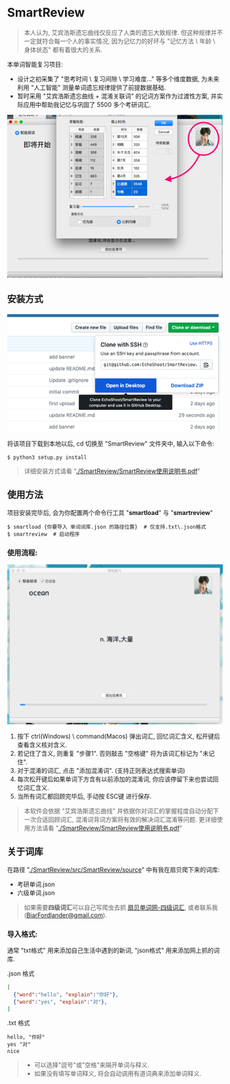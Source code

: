 # SmartReview
> 本人认为, 艾宾浩斯遗忘曲线仅反应了人类的遗忘大致规律. 但这种规律并不一定就符合每一个人的事实情况, 
> 因为记忆力的好坏与 "记忆方法 \ 年龄 \ 身体状态" 都有着很大的关系.

本单词智能复习项目:
- 设计之初采集了 "思考时间 \ 复习间隙 \ 学习难度..." 等多个维度数据, 为未来利用 "人工智能" 测量单词遗忘规律提供了前提数据基础.
- 暂时采用 "艾宾浩斯遗忘曲线 + 混淆关联词" 的记词方案作为过渡性方案, 并实际应用中帮助我记忆与巩固了 5500 多个考研词汇.

![Image of SmartReview](intro/banner.png)


## 安装方式

![Image of download](intro/download.png)

将该项目下载到本地以后, cd 切换至 "SmartReview" 文件夹中, 输入以下命令:
```Shell
$ python3 setup.py install
```
> 详细安装方式请看 "[./SmartReview/SmartReview使用说明书.pdf](SmartReview使用说明书.pdf)"


## 使用方法
项目安装完毕后, 会为你配置两个命令行工具 "**smartload**" 与 "**smartreview**"
```Shell
$ smartload {你要导入 单词词库.json 的路径位置}  # 仅支持.txt\.json格式
$ smartreview  # 启动程序
```

### 使用流程:

![Image of UI](intro/uiMain.png)

1. 按下 ctrl(Windows) \ command(Macos) 弹出词汇, 回忆词汇含义, 松开键后查看含义核对含义.
2. 若记住了含义, 则重复 "步骤1". 否则敲击 "空格键" 将为该词汇标记为 "未记住".
3. 对于混淆的词汇, 点击 "添加混淆词". (支持正则表达式搜索单词)
4. 每次松开键后如果单词下方含有以前添加的混淆词, 你应该停留下来也尝试回忆词汇含义.
5. 当所有词汇都回顾完毕后, 手动按 ESC键 进行保存.
> 本软件会依据 "艾宾浩斯遗忘曲线" 并依据你对词汇的掌握程度自动分配下一次合适回顾词汇, 混淆词背词方案将有效的解决词汇混淆等问题.
> 更详细使用方法请看 "[./SmartReview/SmartReview使用说明书.pdf](SmartReview使用说明书.pdf)"


## 关于词库
在路径 "[./SmartReview/src/SmartReview/source](src/SmartReview/source)" 中有我在扇贝爬下来的词库:
* 考研单词.json
* 六级单词.json

> 如果需要**四级词汇**可以自己写爬虫去抓 [扇贝单词网-四级词汇](https://www.shanbay.com/wordbook/175219/), 或者联系我(BiarFordlander@gmail.com). 


### 导入格式:
通常 "txt格式" 用来添加自己生活中遇到的新词, "json格式" 用来添加网上抓的词库.

.json 格式
```json
[
  {"word":"hello", "explain":"你好"},
  {"word":"yes", "explain":"对"},
]
```

.txt 格式
```
hello, "你好"
yes "对"
nice
```
> - 可以选择"逗号"或"空格"来隔开单词与释义.
> - 如果没有填写单词释义, 将会自动调用有道词典来添加单词释义.
